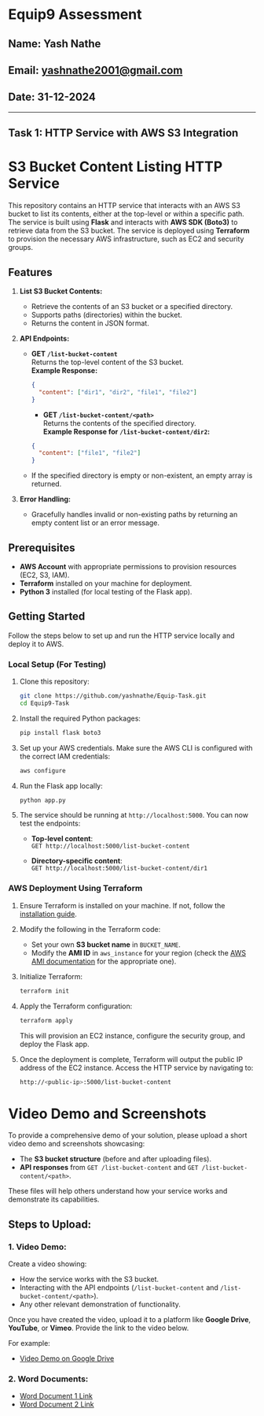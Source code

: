 # Equip9 Assessment

## Name: Yash Nathe  
## Email: yashnathe2001@gmail.com
## Date: 31-12-2024

---

## Task 1: HTTP Service with AWS S3 Integration

# S3 Bucket Content Listing HTTP Service

This repository contains an HTTP service that interacts with an AWS S3 bucket to list its contents, either at the top-level or within a specific path. The service is built using **Flask** and interacts with **AWS SDK (Boto3)** to retrieve data from the S3 bucket. The service is deployed using **Terraform** to provision the necessary AWS infrastructure, such as EC2 and security groups.

## Features

1. **List S3 Bucket Contents:**
   - Retrieve the contents of an S3 bucket or a specified directory.
   - Supports paths (directories) within the bucket.
   - Returns the content in JSON format.

2. **API Endpoints:**
   - **GET `/list-bucket-content`**  
     Returns the top-level content of the S3 bucket.  
     **Example Response:**
     ```json
     {
       "content": ["dir1", "dir2", "file1", "file2"]
     }
     ```

      - **GET `/list-bucket-content/<path>`**  
     Returns the contents of the specified directory.  
     **Example Response for `/list-bucket-content/dir2`:**
     ```json
     {
       "content": ["file1", "file2"]
     }
     ```

   - If the specified directory is empty or non-existent, an empty array is returned.

3. **Error Handling:**
   - Gracefully handles invalid or non-existing paths by returning an empty content list or an error message.

## Prerequisites

- **AWS Account** with appropriate permissions to provision resources (EC2, S3, IAM).
- **Terraform** installed on your machine for deployment.
- **Python 3** installed (for local testing of the Flask app).

## Getting Started

Follow the steps below to set up and run the HTTP service locally and deploy it to AWS.

### Local Setup (For Testing)

1. Clone this repository:

    ```bash
    git clone https://github.com/yashnathe/Equip-Task.git
    cd Equip9-Task
    ```

2. Install the required Python packages:

    ```bash
    pip install flask boto3
    ```

3. Set up your AWS credentials. Make sure the AWS CLI is configured with the correct IAM credentials:

    ```bash
    aws configure
    ```

4. Run the Flask app locally:

    ```bash
    python app.py
    ```

5. The service should be running at `http://localhost:5000`. You can now test the endpoints:

   - **Top-level content**:  
     `GET http://localhost:5000/list-bucket-content`
     
   - **Directory-specific content**:  
     `GET http://localhost:5000/list-bucket-content/dir1`

### AWS Deployment Using Terraform

1. Ensure Terraform is installed on your machine. If not, follow the [installation guide](https://learn.hashicorp.com/tutorials/terraform/install-cli).

2. Modify the following in the Terraform code:
   - Set your own **S3 bucket name** in `BUCKET_NAME`.
   - Modify the **AMI ID** in `aws_instance` for your region (check the [AWS AMI documentation](https://docs.aws.amazon.com/AWSEC2/latest/UserGuide/AMIs.html) for the appropriate one).

3. Initialize Terraform:

    ```bash
    terraform init
    ```

4. Apply the Terraform configuration:

    ```bash
    terraform apply
    ```

   This will provision an EC2 instance, configure the security group, and deploy the Flask app.

5. Once the deployment is complete, Terraform will output the public IP address of the EC2 instance. Access the HTTP service by navigating to:

    ```bash
    http://<public-ip>:5000/list-bucket-content
    ```

# Video Demo and Screenshots

To provide a comprehensive demo of your solution, please upload a short video demo and screenshots showcasing:

- The **S3 bucket structure** (before and after uploading files).
- **API responses** from `GET /list-bucket-content` and `GET /list-bucket-content/<path>`.

These files will help others understand how your service works and demonstrate its capabilities.

## Steps to Upload:

### 1. Video Demo:
Create a video showing:
- How the service works with the S3 bucket.
- Interacting with the API endpoints (`/list-bucket-content` and `/list-bucket-content/<path>`).
- Any other relevant demonstration of functionality.

Once you have created the video, upload it to a platform like **Google Drive**, **YouTube**, or **Vimeo**. Provide the link to the video below.

For example:

- [Video Demo on Google Drive](https://drive.google.com/file/d/1JPlmAG1BlIHJQ7wf0CoF1aVu4thshyRv/view?usp=sharing)

### 2. Word Documents:
- [Word Document 1 Link](https://docs.google.com/document/d/12JNZEOzs7JwKQ1iNH53X3gs3vZ97shSk/edit?usp=sharing&ouid=101179812942141955701&rtpof=true&sd=true)
- [Word Document 2 Link](https://docs.google.com/document/d/16mrXe2l78_DzMKgyA4ukr09nSdt3ZRu3/edit?usp=sharing&ouid=101179812942141955701&rtpof=true&sd=true)
